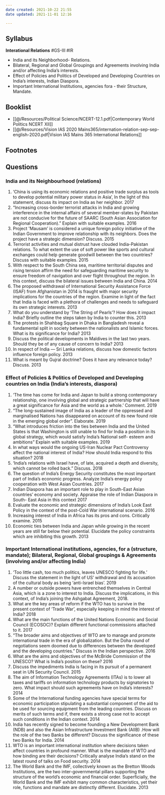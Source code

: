 ```yaml
---
date created: 2021-10-22 21:55
date updated: 2021-11-01 12:16

---
```


## Syllabus

**Interational Relations** #GS-III #IR

- India and its Neighborhood- Relations.
- Bilateral, Regional and Global Groupings and Agreements involving India and/or affecting India’s interests.
- Effect of Policies and Politics of Developed and Developing Countries on India’s interests, Indian Diaspora.
- Important International Institutions, agencies fora - their Structure, Mandate.

## Booklist

- [[@/Resources/Political Science/NCERT-12.1.pdf|Contemporary World Politics NCERT XII]]
- [[@/Resources/Vision IAS 2020 Mains365/internation-relation-sep-sep-english-2020.pdf|Vision IAS Mains 365 International Relations]]

## Footnotes

## Questions

### India and its Neighbourhood (relations)

1. ‘China is using its economic relations and positive trade surplus as tools to develop potential military power status in Asia’, In the light of this statement, discuss its impact on India as her neighbor. 2017
2. “Increasing cross-border terrorist attacks in India and growing interference in the internal affairs of several member-states by Pakistan are not conducive for the future of SAARC (South Asian Association for Regional Cooperation).” Explain with suitable examples. 2016
3. Project 'Mausam’ is considered a unique foreign policy initiative of the Indian Government to improve relationship with its neighbors. Does the project have a strategic dimension? Discuss. 2015
4. Terrorist activities and mutual distrust have clouded India-Pakistan relations. To what extent the use of soft power like sports and cultural exchanges could help generate goodwill between the two countries? Discuss with suitable examples. 2015
5. With respect to the South China sea, maritime territorial disputes and rising tension affirm the need for safeguarding maritime security to ensure freedom of navigation and over flight throughout the region. In this context, discuss the bilateral issues between India and China. 2014
6. The proposed withdrawal of International Security Assistance Force (ISAF) from Afghanistan in 2014 is fraught with major security implications for the countries of the region. Examine in light of the fact that India is faced with a plethora of challenges and needs to safeguard its own strategic interests. 2013
7. What do you understand by ‘The String of Pearls’? How does it impact India? Briefly outline the steps taken by India to counter this. 2013
8. The protests in Shahbag Square in Dhaka in Bangladesh reveal a fundamental split in society between the nationalists and Islamic forces. What is its significance for India? 2013
9. Discuss the political developments in Maldives in the last two years. Should they be of any cause of concern to India? 2013
10. In respect of India — Sri Lanka relations, discuss how domestic factors influence foreign policy. 2013
11. What is meant by Gujral doctrine? Does it have any relevance today? Discuss. 2013

### Effect of Policies & Politics of Developed and Developing countries on India (India’s interests, diaspora)

1. ‘The time has come for India and Japan to build a strong contemporary relationship, one involving global and strategic partnership that will have a great significance for Asia and the world as a whole.’ Comment. 2019
2. “The long-sustained image of India as a leader of the oppressed and marginalised Nations has disappeared on account of its new found role in the emerging global order”. Elaborate. 2019
3. “What introduces friction into the ties between India and the United States is that Washington is still unable to find for India a position in its global strategy, which would satisfy India’s National self- esteem and ambitions” Explain with suitable examples. 2019
4. In what ways would the ongoing US-Iran Nuclear Pact Controversy affect the national interest of India? How should India respond to this situation? 2018
5. ‘India’s relations with Israel have, of late, acquired a depth and diversity, which cannot be rolled back.” Discuss. 2018
6. The question of India’s Energy Security constitutes the most important part of India’s economic progress. Analyze India’s energy policy cooperation with West Asian Countries. 2017
7. Indian Diaspora has an important role to play in South-East Asian countries’ economy and society. Appraise the role of Indian Diaspora in South- East Asia in this context 2017
8. Evaluate the economic and strategic dimensions of India’s Look East Policy in the context of the post-Cold War international scenario. 2016
9. Increasing interest of India in Africa has its pros and cons. Critically examine. 2015
10. Economic ties between India and Japan while growing in the recent years are still far below their potential. Elucidate the policy constraints which are inhibiting this growth. 2013

### Important International institutions, agencies, for a (structure, mandate); Bilateral, Regional, Global groupings & Agreements (involving and/or affecting India)

1. ‘Too little cash, too much politics, leaves UNESCO fighting for life.’ Discuss the statement in the light of US’ withdrawal and its accusation of the cultural body as being ‘anti-Israel bias’.  2019
2. A number or outside powers have entrenched themselves in Central Asia, which is a zone to interest to India. Discuss the implications, in this context, of India’s joining the Ashgabat Agreement, 2018.
3. What are the key areas of reform if the WTO has to survive in the present context of ‘Trade War’, especially keeping in mind the interest of India? 2018
4. What are the main functions of the United Nations Economic and Social Council (ECOSOC)? Explain different functional commissions attached to it. 2017
5. “The broader aims and objectives of WTO are to manage and promote international trade in the era of globalization. But the Doha round of negotiations seem doomed due to differences between the developed and the developing countries.” Discuss in the Indian perspective. 2016
6. What are the aims and objectives of the McBride Commission of the UNESCO? What is India’s position on these? 2016
7. Discuss the impediments India is facing in its pursuit of a permanent seat in UN Security Council. 2015
8. The aim of Information Technology Agreements (ITAs) is to lower all taxes and tariffs on information technology products by signatories to zero. What impact should such agreements have on India’s interests? 2014
9. Some of the International funding agencies have special terms for economic participation stipulating a substantial component of the aid to be used for sourcing equipment from the leading countries. Discuss on merits of such terms and if, there exists a strong case not to accept such conditions in the Indian context. 2014
10. India has recently signed to become founding a New Development Bank (NDB) and also the Asian Infrastructure Investment Bank (AIIB) .How will the role of the two Banks be different? Discuss the significance of these two Banks for India. 2014
11. WTO is an important international institution where decisions taken affect countries in profound manner. What is the mandate of WTO and how binding are their decisions? Critically analyse India’s stand on the latest round of talks on Food security. 2014
12. The World Bank and the IMF, collectively known as the Bretton Woods Institutions, are the two inter-governmental pillars supporting the structure of the world’s economic and financial order. Superficially, the World Bank and the IMF exhibit many common characteristics, yet their role, functions and mandate are distinctly different. Elucidate. 2013
